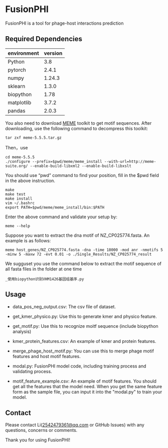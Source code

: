 # FusionPHI
FusionPHI is a tool for phage-host interactions prediction
## Required Dependencies
  | environment | version   |
  | ----------- | --------- |
  | Python      | 3.8 |
  | pytorch     | 2.4.1 |
  | numpy       | 1.24.3 |
  | sklearn     | 1.3.0 |
  | biopython | 1.78 |
  | matplotlib | 3.7.2 |
  | pandas | 2.0.3 |

You also need to download [MEME](https://meme-suite.org/meme/meme-software/5.5.5/meme-5.5.5.tar.gz) toolkit to get motif sequences.
After downloading, use the following command to decompress this toolkit:
```
tar zxf meme-5.5.5.tar.gz
```
Then，use
```
cd meme-5.5.5
./configure --prefix=$pwd/meme/meme_install --with-url=http://meme-suite.org/ --enable-build-libxml2 --enable-build-libxslt
```
You should use “pwd” command to find your position, fill in the $pwd field in the above instruction.
```
make
make test
make install
vim ~/.bashrc
export PATH=$pwd/meme/meme_install/bin:$PATH 
```
Enter the above command and validate your setup by:
```
meme --help
```
Suppose you want to extract the dna motif of NZ_CP025774.fasta. An example is as follows:
```
meme host_genes/NZ_CP025774.fasta -dna -time 18000 -mod anr -nmotifs 5 -minw 5 -maxw 72 -evt 0.01 -o ./Single_Results/NZ_CP025774_result
```
We sugguset you use the command below to extract the motif sequence of all fasta files in the folder at one time
```
_使用biopython识别VHM1426基因组基序.py
```
## Usage
* data_pos_neg_output.csv: The csv file of dataset.

* get_kmer_physico.py: Use this to generate kmer and physico feature.

* get_motif.py: Use this to recognize moitf sequence (include biopython analysis)

* kmer_protein_features.csv: An example of kmer and protein features.
* merge_phage_host_motif.py: You can use this to merge phage motif features and host motif features.
* modal.py: FusionPHI model code, including training process and validating process.
* motif_feature_example.csv: An example of motif features.
You should get all the features that the model need. When you get the same feature form as the sample file, you can input it into the "modal.py" to train your model.
## Contact
Please contact Li(2542479361@qq.com or GitHub Issues) with any questions, concerns or comments.

Thank you for using FusionPHI!
